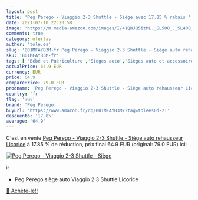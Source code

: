 ```yaml
---
layout: post
title: 'Peg Perego - Viaggio 2-3 Shuttle - Siège avec 17.85 % rabais '
date: 2021-07-10 22:20:58
image: 'https://m.media-amazon.com/images/I/41QWJQ5itML._SL500_._SL400_.jpg'
comments: true
category: ofertas
author: 'tole.es'
slug: 'B01MFAYB3M-fr Peg Perego - Viaggio 2-3 Shuttle - Siège auto rehausseur...'
sku: 'B01MFAYB3M-fr'
tags: [ 'Bébé et Puériculture','Sièges auto','Sièges auto et accessoires','peg perego', ]
actualPrice: 64.9 EUR
currency: EUR
price: 64.9
comparePrice: 79.0 EUR
prodname: 'Peg Perego - Viaggio 2-3 Shuttle - Siège auto rehausseur Licorice'
country: 'fr'
flag: '🇫🇷'
brand: 'Peg Perego'
buyurl: 'https://www.amazon.fr/dp/B01MFAYB3M/?tag=tolees0d-21'
descuento: '17.85'
average: '64.9'
---
```


C'est en vente [Peg Perego - Viaggio 2-3 Shuttle - Siège auto rehausseur Licorice](https://www.amazon.fr/dp/B01MFAYB3M/?tag=tolees0d-21)  à  17.85 % de réduction, prix final  64.9 EUR (original: 79.0 EUR) ici:

[![Peg Perego - Viaggio 2-3 Shuttle - Siège](https://m.media-amazon.com/images/I/41QWJQ5itML._SL500_._SL400_.jpg)](https://www.amazon.fr/dp/B01MFAYB3M/?tag=tolees0d-21)

ℹ️:

- Peg Perego siège auto Viaggio 2 3 Shuttle Licorice

[🛒 Achète-le!!](https://www.amazon.fr/dp/B01MFAYB3M/?tag=tolees0d-21)
